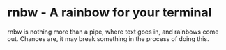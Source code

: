 # rnbw - A rainbow for your terminal

rnbw is nothing more than a pipe, where text goes in, and rainbows come out.
Chances are, it may break something in the process of doing this.
